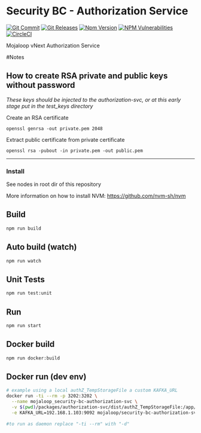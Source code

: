 # Security BC - Authorization Service

[![Git Commit](https://img.shields.io/github/last-commit/mojaloop/security-bc.svg?style=flat)](https://github.com/mojaloop/security-bc/commits/master)
[![Git Releases](https://img.shields.io/github/release/mojaloop/security-bc.svg?style=flat)](https://github.com/mojaloop/security-bc/releases)
[![Npm Version](https://img.shields.io/npm/v/@mojaloop-poc/security-bc.svg?style=flat)](https://www.npmjs.com/package/@mojaloop-poc/security-bc)
[![NPM Vulnerabilities](https://img.shields.io/snyk/vulnerabilities/npm/@mojaloop/security-bc.svg?style=flat)](https://www.npmjs.com/package/@mojaloop-poc/security-bc)
[![CircleCI](https://circleci.com/gh/mojaloop/security-bc.svg?style=svg)](https://circleci.com/gh/mojaloop/security-bc)

Mojaloop vNext Authorization Service

#Notes

## How to create RSA private and public keys without password

*These keys should be injected to the authorization-svc, or at this early stage put in the test_keys directory*

Create an RSA certificate 

`openssl genrsa -out private.pem 2048`

Extract public certificate from private certificate

`openssl rsa -pubout -in private.pem -out public.pem`

---

### Install
See nodes in root dir of this repository

More information on how to install NVM: https://github.com/nvm-sh/nvm

## Build

```bash
npm run build
```

## Auto build (watch)

```bash
npm run watch
```

## Unit Tests

```bash
npm run test:unit
```


## Run

```bash
npm run start
```

## Docker build
```bash
npm run docker:build
```

## Docker run (dev env)
```bash
# example using a local authZ_TempStorageFile a custom KAFKA_URL
docker run -ti --rm -p 3202:3202 \
  --name mojaloop_security-bc-authorization-svc \
  -v $(pwd)/packages/authorization-svc/dist/authZ_TempStorageFile:/app/data/authZ_TempStorageFile \
  -e KAFKA_URL=192.168.1.103:9092 mojaloop/security-bc-authorization-svc
  
#to run as daemon replace "-ti --rm" with "-d"
```
